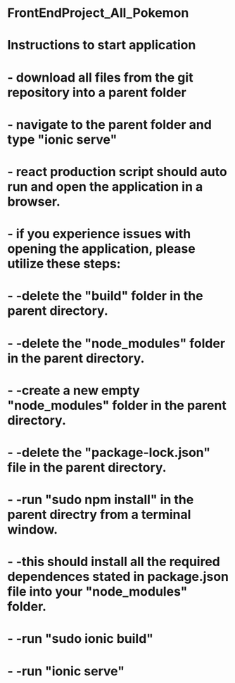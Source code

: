 # FrontEndProject_All_Pokemon

# Instructions to start application
# -	download all files from the git repository into a parent folder
# -	navigate to the parent folder and type "ionic serve"
# -	react production script should auto run and open the application in a browser.
# - 	if you experience issues with opening the application, please utilize these steps:
# -		-delete the "build" folder in the parent directory.
# -		-delete the "node_modules" folder in the parent directory.
# -		-create a new empty "node_modules" folder in the parent directory.
# -		-delete the "package-lock.json" file in the parent directory.
# -		-run "sudo npm install" in the parent directry from a terminal window.
# -		-this should install all the required dependences stated in package.json file into your "node_modules" folder.
# -		-run "sudo ionic build"
# -		-run "ionic serve"
